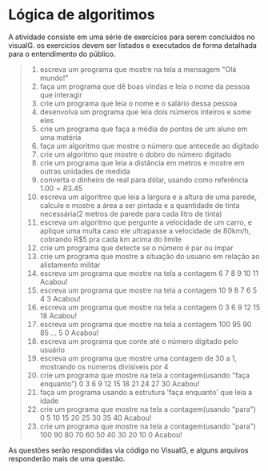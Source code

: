 # Lógica de algoritimos
A atividade consiste em uma série de exercícios para serem concluidos no visualG.
os exercicios devem ser listados e executados de forma detalhada  para o entendimento do público.

>1. escreva um programa que mostre na tela a mensagem "Olá mundo!"
>2. faça um programa que dê boas vindas e leia o nome da pessoa que interagir
>3. crie um programa que leia o nome e o salário dessa pessoa
>4. desenvolva um programa que leia dois números inteiros e some eles
>5. crie um programa que faça a média de pontos de um aluno em uma matéria
>6. faça um algoritmo que mostre o número que antecede ao digitado
>7. crie um algoritmo que mostre o dobro do número digitado
>8. crie um programa que leia a distância em metros e mostre em outras unidades de medida
>9. converta o dinheiro de real para dólar, usando como referência $1.00 = R$3.45
>10. escreva um algoritmo que leia a largura e a altura de uma parede, calcule e mostre a área a ser pintada e a quantidade de tinta necessária(2 metros de parede para cada litro de tinta)
>11. escreva um  algoritmo que pergunte a velocidade de um carro, e aplique uma multa caso ele ultrapasse a velocidade de 80km/h, cobrando R$5 pra cada km acima do limite
>12. crie um programa que detecte se o número é par ou ímpar
>13. crie um programa que mostre a situação do usuario em relação ao alistamento  militar
>14. escreva um programa que mostre na tela a contagem
     6 7 8 9 10 11 Acabou!
>15. escreva um programa que mostre na tela a contagem
    10 9 8 7 6 5 4 3 Acabou!
>16. escreva um programa que mostre na tela a contagem
    0 3 6 9 12 15 18 Acabou!
>17. escreva um programa que mostre na tela a contagem
    100 95 90 85 ... 5 0 Acabou!
>18. escreva um programa que conte até o número digitado pelo usuário
>19. escreva um programa que mostre uma contagem de 30 a 1, mostrando os números divisiveis por 4
>20. crie um programa que mostre na tela a contagem(usando "faça enquanto")
    0 3 6 9 12 15 18 21 24 27 30 Acabou!
>21. faça um programa usando a estrutura 'faça enquanto' que leia a idade
>22. crie um programa que mostre na tela a contagem(usando "para")
    0 5 10 15 20 25 30 35 40 Acabou!
>23. crie um programa que mostre na tela a contagem(usando "para")
    100 90 80 70 60 50 40 30 20 10 0 Acabou!

As questões serão respondidas via código no VisualG,
e alguns arquivos responderão mais de uma questão.
